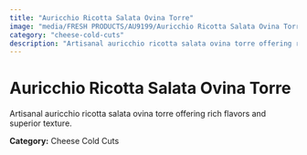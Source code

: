```yaml
---
title: "Auricchio Ricotta Salata Ovina Torre"
image: "media/FRESH PRODUCTS/AU9199/Auricchio Ricotta Salata Ovina Torre - 750g.jpg"
category: "cheese-cold-cuts"
description: "Artisanal auricchio ricotta salata ovina torre offering rich flavors and superior texture."
---
```


# Auricchio Ricotta Salata Ovina Torre

Artisanal auricchio ricotta salata ovina torre offering rich flavors and superior texture.

**Category:** Cheese Cold Cuts
